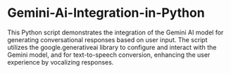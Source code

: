 # Gemini-Ai-Integration-in-Python
This Python script demonstrates the integration of the Gemini AI model for generating conversational responses based on user input. The script utilizes the google.generativeai library to configure and interact with the Gemini model, and for text-to-speech conversion, enhancing the user experience by vocalizing responses.

